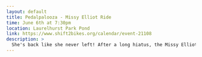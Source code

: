 ```yaml
---
layout: default
title: Pedalpalooza - Missy Elliot Ride
time: June 6th at 7:30pm
location: Laurelhurst Park Pond
link: https://www.shift2bikes.org/calendar/event-21108
description: >
  She's back like she never left! After a long hiatus, the Missy Elliott Ride returns to the streets, bigger, louder, and freakier than ever. This is THE premiere hip-hop ride of PedalPalooza—an all-out party on wheels celebrating the genius of Missy "Misdemeanor" Elliott. Expect deep cuts, chart-toppers, collabs, and bass-heavy beats bumping all night long. Led by the legendary Teenage Dirtbag Bike Club, this ride brings the vibes, the volume, and the vibes again. Come dressed to impress, express, and maybe get your freak on. Lights, looks, and loud speakers encouraged. This ride is a no-drop, no-drama, high-energy celebration. We'll be rolling deep and partying hard. All wheels welcome. Get your bikes, your friends, your fits—and let's make it hot!
---
```


